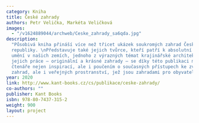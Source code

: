 ```yaml
---
category: Kniha
title: České zahrady
authors: Petr Velička, Markéta Veličková
images:
  - "/v1624889044/archweb/Ceske_zahrady_sa6qda.jpg"
description:
  "Působivá kniha přináší více než třicet ukázek soukromých zahrad České
  republiky. \nPředstavuje také jejich tvůrce, kteří patří k absolutní špičce zahradního
  umění v našich zemích, jednoho z výrazných témat krajinářské architektury obecně.\n\nVýsledky
  jejich práce – originální a krásné zahrady – se díky této publikaci mohou stát pro
  čtenáře nejen inspirací, ale i poučením o současných přístupech ke zvelebování vlastních
  zahrad, ale i veřejných prostranství, jež jsou zahradami pro obyvatele našich měst."
year: 2020
link: http://www.kant-books.cz/cs/publikace/ceske-zahrady/
co-authors: ""
publisher: Kant Books
isbn: 978-80-7437-315-2
weight: 900
layout: project
---
```

